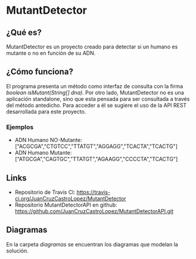 # MutantDetector

## ¿Qué es?
MutantDetector es un proyecto creado para detectar si un humano es mutante o no en función de su ADN.

## ¿Cómo funciona?
El programa presenta un método como interfaz de consulta con la firma *boolean isMutant(String[] dna)*. 
Por otro lado, MutantDetector no es una aplicación standalone, sino que esta pensada para ser consultada a través del método antedicho. Para acceder a él se sugiere el uso de la API REST desarrollada para este proyecto.

### Ejemplos

* ADN Humano NO-Mutante: ["ACGCGA","CTGTCC","TTATGT","AGGAGG","TCACTA","TCACTG"]
* ADN Humano Mutante: ["ATGCGA","CAGTGC","TTATGT","AGAAGG","CCCCTA","TCACTG"]

## Links
  * Repositorio de Travis CI: https://travis-ci.org/JuanCruzCastroLopez/MutantDetector
  * Repositorio MutantDetectorAPI en github: https://github.com/JuanCruzCastroLopez/MutantDetectorAPI.git
  
## Diagramas
En la carpeta *diagramas* se encuentran los diagramas que modelan la solución.
